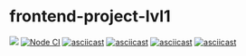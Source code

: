 # frontend-project-lvl1
<a href="https://codeclimate.com/github/codeclimate/codeclimate/maintainability"><img src="https://api.codeclimate.com/v1/badges/a99a88d28ad37a79dbf6/maintainability" /></a>
[![Node CI](https://github.com/Mirgord/frontend-project-lvl1/workflows/Node%20CI/badge.svg)](https://github.com/Mirgord/frontend-project-lvl1/actions)
[![asciicast](https://asciinema.org/a/dEQK6PeAUZykbYHZDRXbeIFqd.svg)](https://asciinema.org/a/dEQK6PeAUZykbYHZDRXbeIFqd)
[![asciicast](https://asciinema.org/a/348353.svg)](https://asciinema.org/a/348353)
[![asciicast](https://asciinema.org/a/348652.svg)](https://asciinema.org/a/348652)
[![asciicast](https://asciinema.org/a/348953.svg)](https://asciinema.org/a/348953)
